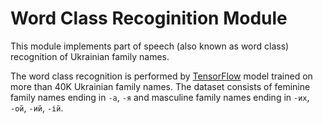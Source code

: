 # Word Class Recoginition Module

This module implements part of speech (also known as word class) recognition of Ukrainian family names.

The word class recognition is performed by [TensorFlow](https://www.tensorflow.org/js) model trained on more than 40K Ukrainian family names. The dataset consists of feminine family names ending in `-a`, `-я` and masculine family names ending in `-их`, `-ой`, `-ий`, `-ій`.
